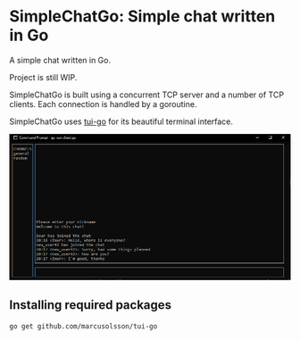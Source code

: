 # SimpleChatGo: Simple chat written in Go

A simple chat written in Go.

Project is still WIP.

SimpleChatGo is built using a concurrent TCP server and a number of TCP clients. Each connection is handled by a  goroutine.

SimpleChatGo uses [tui-go](https://github.com/marcusolsson/tui-go) for its beautiful terminal interface.

![Screenshot](example/screenshot.png)

## Installing required packages

```
go get github.com/marcusolsson/tui-go
```

